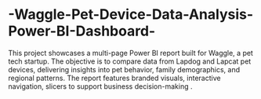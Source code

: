 # -Waggle-Pet-Device-Data-Analysis-Power-BI-Dashboard-
This project showcases a multi-page Power BI report built for Waggle, a pet tech startup. The objective is to compare data from Lapdog and Lapcat pet devices, delivering insights into pet behavior, family demographics, and regional patterns. The report features branded visuals, interactive navigation, slicers to support business decision-making .
